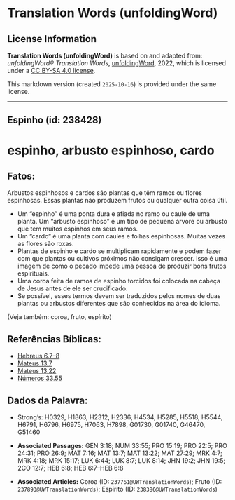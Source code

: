 # Translation Words (unfoldingWord)

## License Information

**Translation Words (unfoldingWord)** is based on and adapted from: _unfoldingWord® Translation Words_, [unfoldingWord](https://unfoldingword.org/utw), 2022, which is licensed under a [CC BY-SA 4.0 license](https://creativecommons.org/licenses/by-sa/4.0/legalcode.en).

This markdown version (created `2025-10-16`) is provided under the same license.



--------------------------------

## Espinho (id: 238428)

espinho, arbusto espinhoso, cardo
=================================

Fatos:
------

Arbustos espinhosos e cardos são plantas que têm ramos ou flores espinhosas. Essas plantas não produzem frutos ou qualquer outra coisa útil.

* Um “espinho” é uma ponta dura e afiada no ramo ou caule de uma planta. Um “arbusto espinhoso” é um tipo de pequena árvore ou arbusto que tem muitos espinhos em seus ramos.
* Um “cardo” é uma planta com caules e folhas espinhosas. Muitas vezes as flores são roxas.
* Plantas de espinho e cardo se multiplicam rapidamente e podem fazer com que plantas ou cultivos próximos não consigam crescer. Isso é uma imagem de como o pecado impede uma pessoa de produzir bons frutos espirituais.
* Uma coroa feita de ramos de espinho torcidos foi colocada na cabeça de Jesus antes de ele ser crucificado.
* Se possível, esses termos devem ser traduzidos pelos nomes de duas plantas ou arbustos diferentes que são conhecidos na área do idioma.

(Veja também: coroa, fruto, espírito)

Referências Bíblicas:
---------------------

* [Hebreus 6\.7–8](https://ref.ly/Heb6:7-Heb6:8)
* [Mateus 13\.7](https://ref.ly/Matt13:7)
* [Mateus 13\.22](https://ref.ly/Matt13:22)
* [Números 33\.55](https://ref.ly/Num33:55)

Dados da Palavra:
-----------------

* Strong’s: H0329, H1863, H2312, H2336, H4534, H5285, H5518, H5544, H6791, H6796, H6975, H7063, H7898, G01730, G01740, G46470, G51460

* **Associated Passages:** GEN 3:18; NUM 33:55; PRO 15:19; PRO 22:5; PRO 24:31; PRO 26:9; MAT 7:16; MAT 13:7; MAT 13:22; MAT 27:29; MRK 4:7; MRK 4:18; MRK 15:17; LUK 6:44; LUK 8:7; LUK 8:14; JHN 19:2; JHN 19:5; 2CO 12:7; HEB 6:8; HEB 6:7–HEB 6:8
* **Associated Articles:** Coroa (ID: `237761@UWTranslationWords`); Fruto (ID: `237893@UWTranslationWords`); Espírito (ID: `238386@UWTranslationWords`)

